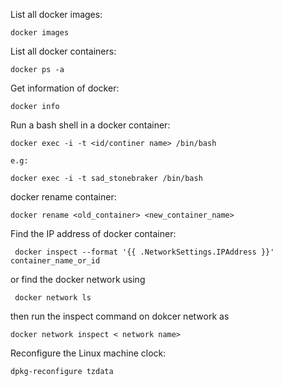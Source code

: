 List all docker images:

```
docker images
```

List all docker containers:

```
docker ps -a
```

Get information of docker:

```
docker info
```

Run a bash shell in a docker container:

```
docker exec -i -t <id/continer name> /bin/bash

e.g:

docker exec -i -t sad_stonebraker /bin/bash
```

docker rename container:

` docker rename <old_container> <new_container_name> `

Find the IP address of docker container:

` docker inspect --format '{{ .NetworkSettings.IPAddress }}' container_name_or_id` 

or find the docker network using

` docker network ls`

then run the inspect command on dokcer network as 

`docker network inspect < network name>` 

Reconfigure the Linux machine clock:

` dpkg-reconfigure tzdata `
